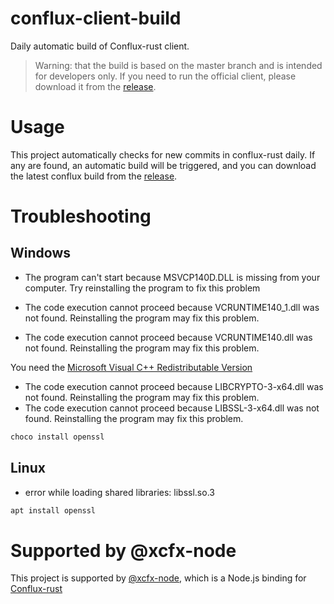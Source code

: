 # conflux-client-build

Daily automatic build of Conflux-rust client.

> Warning: that the build is based on the master branch and is intended for developers only. If you need to run the official client, please download it from the [release](https://github.com/Conflux-Chain/conflux-rust/releases).

# Usage

This project automatically checks for new commits in conflux-rust daily. If any are found, an automatic build will be triggered, and you can download the latest conflux build from the [release](https://github.com/conflux-fans/conflux-client-build/releases).

# Troubleshooting

## Windows

- The program can't start because MSVCP140D.DLL is missing from your computer. Try reinstalling the program to fix this problem
- The code execution cannot proceed because VCRUNTIME140_1.dll was not found. Reinstalling the program may fix this problem.

- The code execution cannot proceed because VCRUNTIME140.dll was not found. Reinstalling the program may fix this problem.

You need the [Microsoft Visual C++ Redistributable Version](https://learn.microsoft.com/en-us/cpp/windows/latest-supported-vc-redist?view=msvc-170)


- The code execution cannot proceed because LIBCRYPTO-3-x64.dll was not found. Reinstalling the program may fix this problem.
- The code execution cannot proceed because LIBSSL-3-x64.dll was not found. Reinstalling the program may fix this problem.

```ps
choco install openssl
```

## Linux

- error while loading shared libraries: libssl.so.3

```bash
apt install openssl
```

# Supported by @xcfx-node

This project is supported by [@xcfx-node](https://github.com/iosh/xcfx-node), which is a Node.js binding for [Conflux-rust](https://github.com/Conflux-Chain/conflux-rust)
